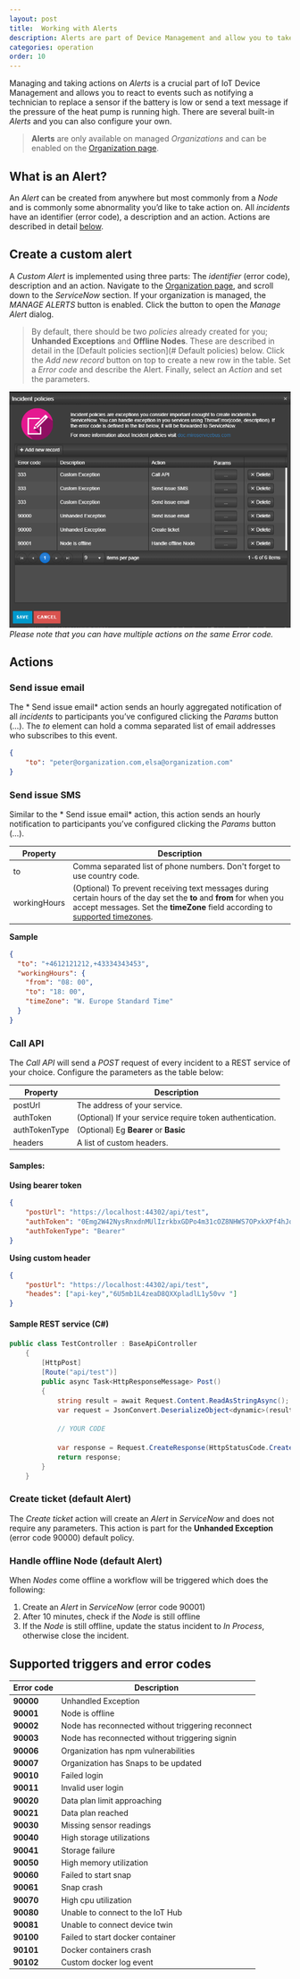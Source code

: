 ```yaml
---
layout: post
title:  Working with Alerts
description: Alerts are part of Device Management and allow you to take actions on exceptions and alerts, such as when Nodes comes of line or custom alerts.
categories: operation
order: 10
---
```


Managing and taking actions on *Alerts* is a crucial part of IoT Device Management and allows you to react to events such as notifying a technician to replace a sensor if the battery is low or send a text message if the pressure of the heat pump is running high. There are several built-in *Alerts* and you can also configure your own.
> **Alerts** are only available on managed *Organizations* and can be enabled on the [Organization page](https://microservicebus.com/organizations/detail).

## What is an Alert?
An *Alert* can be created from anywhere but most commonly from a *Node* and is commonly some abnormality you’d like to take action on. All *incidents* have an identifier (error code), a description and an action. Actions are described in detail [below](#Actions).  

## Create a custom alert
A *Custom Alert* is implemented using three parts: The *identifier* (error code), description and an action. Navigate to the [Organization page](https://microservicebus.com/organizations/details), and scroll down to the *ServiceNow* section. If your organization is managed, the *MANAGE ALERTS* button is enabled. Click the button to open the *Manage Alert* dialog.

> By default, there should be two *policies* already created for you; **Unhanded Exceptions** and **Offline Nodes**. These are described in detail in the [Default policies section](# Default policies) below.
Click the *Add new record* button on top to create a new row in the table. Set a *Error code* and describe the Alert. Finally, select an *Action* and set the parameters.

![SD-Card composition](/images/working-with-incident-policies/incidentPoliciesWindow.png)
*Please note that you can have multiple actions on the same Error code.*

## Actions

### Send issue email
The * Send issue email* action sends an hourly aggregated notification of all *incidents* to participants you’ve configured clicking the *Params* button (…). The *to* element can hold a comma separated list of email addresses who subscribes to this event.
``` json
{
    "to": "peter@organization.com,elsa@organization.com"
}
```

### Send issue SMS
Similar to the * Send issue email* action, this action sends an hourly notification to participants you’ve configured clicking the *Params* button (…). 

| Property        | Description |
 | -------------- |-------------|
| to | Comma separated list of phone numbers. Don't forget to use country code. | 
| workingHours | (Optional) To prevent receiving text messages during certain hours of the day set the **to** and **from** for when you accept messages. Set the **timeZone** field according to [supported timezones](https://techsupport.osisoft.com/Documentation/PI-Web-API/help/topics/timezones/windows.html). |  

**Sample**
``` json
{
  "to": "+4612121212,+43334343453",
  "workingHours": {
    "from": "08: 00",
    "to": "18: 00",
    "timeZone": "W. Europe Standard Time"
  }
}
```

### Call API
The *Call API* will send a *POST* request of every incident to a REST service of your choice. Configure the parameters as the table below:

| Property        | Description |
 | -------------- |-------------|
| postUrl | The address of your service. | 
| authToken | (Optional) If your service require token authentication.|  
| authTokenType | (Optional) Eg **Bearer** or **Basic**   | 
| headers| A list of custom headers. |

#### Samples:

**Using bearer token**
```json
{
    "postUrl": "https://localhost:44302/api/test",
    "authToken": "0Emg2W42NysRnxdnMUlIzrkbxGDPo4m31cOZ8NHWS7OPxkXPf4hJobBjH45HIivRDn6VKPxKoFYzQeIF3VOlBToSUi36xmys1I1aGyHQ8",
    "authTokenType": "Bearer"
} 
```
**Using custom header**
```json
{
    "postUrl": "https://localhost:44302/api/test",
    "heades": ["api-key","6U5mb1L4zeaD8QXXpladlL1y50vv "]
} 
```

#### Sample REST service (C#)
``` csharp
public class TestController : BaseApiController
    {
        [HttpPost]
        [Route("api/test")]
        public async Task<HttpResponseMessage> Post()
        {
            string result = await Request.Content.ReadAsStringAsync();
            var request = JsonConvert.DeserializeObject<dynamic>(result);

            // YOUR CODE

            var response = Request.CreateResponse(HttpStatusCode.Created, new { success = true, request = request });
            return response;
        }
    }
```

### Create ticket (default Alert)
The *Create ticket* action will create an *Alert* in *ServiceNow* and does not require any parameters. This action is part for the **Unhanded Exception** (error code 90000) default policy.

### Handle offline Node (default Alert)
When *Nodes* come offline a workflow will be triggered which does the following:
1. Create an *Alert* in *ServiceNow* (error code 90001)
2. After 10 minutes, check if the *Node* is still offline
3. If the *Node* is still offline, update the status incident to *In Process*, otherwise close the incident.

## Supported triggers and error codes

| Error code        | Description |
 | -------------- |-------------|
| **90000** | Unhandled Exception | 
| **90001** | Node is offline | 
| **90002** | Node has reconnected without triggering reconnect | 
| **90003** | Node has reconnected without triggering signin| 
| **90006** | Organization has npm vulnerabilities | 
| **90007** | Organization has Snaps to be updated |
| **90010** | Failed login |
| **90011** | Invalid user login | 
| **90020** | Data plan limit approaching | 
| **90021** | Data plan reached | 
| **90030** | Missing sensor readings | 
| **90040** | High storage utilizations | 
| **90041** | Storage failure | 
| **90050** | High memory utilization | 
| **90060** | Failed to start snap | 
| **90061** | Snap crash | 
| **90070** | High cpu utilization | 
| **90080** | Unable to connect to the IoT Hub |
| **90081** | Unable to connect device twin |
| **90100** | Failed to start docker container | 
| **90101** | Docker containers crash | 
| **90102** | Custom docker log event | 
